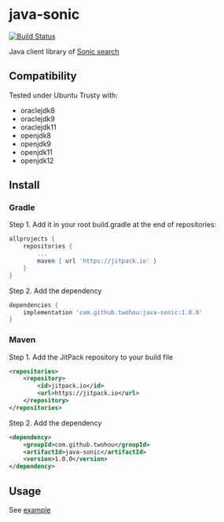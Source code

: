 # java-sonic

[![Build Status](https://travis-ci.com/twohou/java-sonic.svg?branch=master)](https://travis-ci.com/twohou/java-sonic)

Java client library of [Sonic search](https://github.com/valeriansaliou/sonic/)

## Compatibility

Tested under Ubuntu Trusty with:

- oraclejdk8
- oraclejdk9
- oraclejdk11
- openjdk8
- openjdk9
- openjdk11
- openjdk12

## Install

### Gradle

Step 1. Add it in your root build.gradle at the end of repositories:

```groovy
allprojects {
    repositories {
        ...
        maven { url 'https://jitpack.io' }
    }
}
```

Step 2. Add the dependency
```groovy
dependencies {
    implementation 'com.github.twohou:java-sonic:1.0.0'
}
```

### Maven

Step 1. Add the JitPack repository to your build file

```xml
<repositories>
    <repository>
        <id>jitpack.io</id>
        <url>https://jitpack.io</url>
    </repository>
</repositories>
```

Step 2. Add the dependency

```xml
<dependency>
    <groupId>com.github.twohou</groupId>
    <artifactId>java-sonic</artifactId>
    <version>1.0.0</version>
</dependency>
```

## Usage

See [example](./src/test/java/com/github/twohou/sonic/IntegrationTest.java)